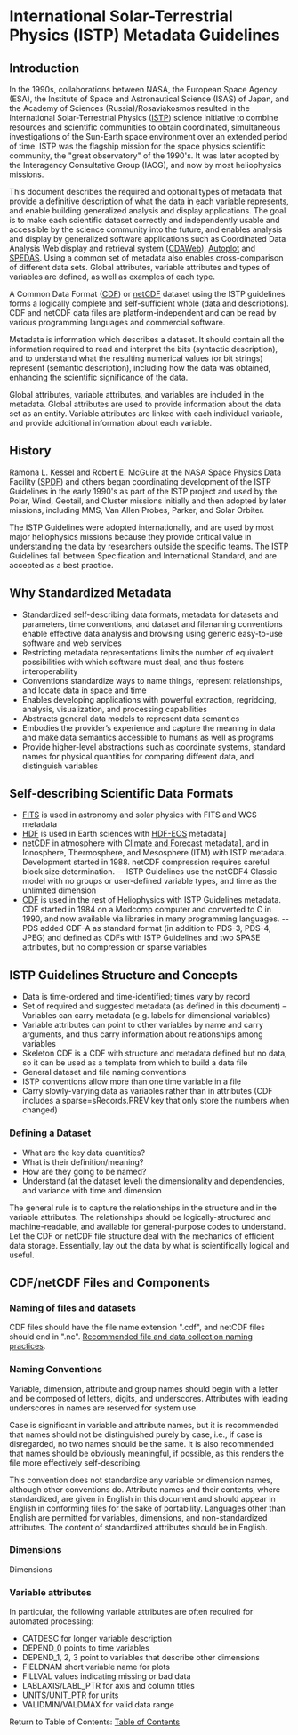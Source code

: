 # International Solar-Terrestrial Physics (ISTP) Metadata Guidelines

## Introduction

In the 1990s, collaborations between NASA, the European Space Agency (ESA), the Institute of Space and Astronautical Science (ISAS) of Japan, and the Academy of Sciences (Russia)/Rosaviakosmos resulted in the International Solar-Terrestrial Physics ([ISTP](https://pwg.gsfc.nasa.gov)) science initiative to combine resources and scientific communities to obtain coordinated, simultaneous investigations of the Sun-Earth space environment over an extended period of time. ISTP was the flagship mission for the space physics scientific community, the "great observatory" of the 1990's. It was later adopted by the Interagency Consultative Group (IACG), and now by most heliophysics missions.

This document describes the required and optional types of metadata that provide a definitive description of what the data in each variable represents, and enable building generalized analysis and display applications. The goal is to make each scientific dataset correctly and independently usable and accessible by the science community into the future, and enables analysis and display by generalized software applications such as Coordinated Data Analysis Web display and retrieval system ([CDAWeb](https://cdaweb.gsfc.nasa.gov)), [Autoplot](https://autoplot.org) and [SPEDAS](https://spedas.org). Using a common set of metadata also enables cross-comparison of different data sets. Global attributes, variable attributes and types of variables are defined, as well as examples of each type.

A Common Data Format ([CDF](https://cdf.gsfc.nasa.gov)) or [netCDF](https://www.unidata.ucar.edu/software/netcdf/) dataset using the ISTP guidelines forms a logically complete and self-sufficient whole (data and descriptions). CDF and netCDF data files are platform-independent and can be read by various programming languages and commercial software.

Metadata is information which describes a dataset. It should contain all the information required to read and interpret the bits (syntactic description), and to understand what the resulting numerical values (or bit strings) represent (semantic description), including how the data was obtained, enhancing the scientific significance of the data.

Global attributes, variable attributes, and variables are included in the metadata. Global attributes are used to provide information about the data set as an entity. Variable attributes are linked with each individual variable, and provide additional information about each variable.

## History

Ramona L. Kessel and Robert E. McGuire at the NASA Space Physics Data Facility ([SPDF](https://spdf.gsfc.nasa.gov)) and others began coordinating development of the ISTP Guidelines in the early 1990's as part of the ISTP project and used by the Polar, Wind, Geotail, and Cluster missions initially and then adopted by later missions, including MMS, Van Allen Probes, Parker, and Solar Orbiter.

The ISTP Guidelines were adopted internationally, and are used by most major heliophysics missions because they provide critical value in understanding the data by researchers outside the specific teams. The ISTP Guidelines fall between Specification and International Standard, and are accepted as a best practice.

## Why Standardized Metadata
- Standardized self-describing data formats, metadata for datasets and parameters, time conventions, and dataset and filenaming conventions enable effective data analysis and browsing using generic easy-to-use software and web services
- Restricting metadata representations limits the number of equivalent possibilities with which software must deal, and thus fosters interoperability
- Conventions standardize ways to name things, represent relationships, and locate data in space and time
- Enables developing applications with powerful extraction, regridding, analysis, visualization, and processing capabilities
- Abstracts general data models to represent data semantics
- Embodies the provider’s experience and capture the meaning in data and make data semantics accessible to humans as well as programs
- Provide higher-level abstractions such as coordinate systems, standard names for physical quantities for comparing different data, and distinguish variables

## Self-describing Scientific Data Formats
- [FITS](https://fits.gsfc.nasa.gov/) is used in astronomy and solar physics with FITS and WCS metadata
- [HDF](https://www.hdfgroup.org/) is used in Earth sciences with [HDF-EOS](https://hdfeos.org) metadata]
- [netCDF](https://www.unidata.ucar.edu/software/netcdf/) in atmosphere with [Climate and Forecast](https://cfconventions.org) metadata], and in Ionosphere, Thermosphere, and Mesosphere (ITM) with ISTP metadata. Development started in 1988. netCDF compression requires careful block size determination.
-- ISTP Guidelines use the netCDF4 Classic model with no groups or user-defined variable types, and time as the unlimited dimension
- [CDF](https://cdf.gsfc.nasa.gov/) is used in the rest of Heliophysics with ISTP Guidelines metadata. CDF started in 1984 on a Modcomp computer and converted to C in 1990, and now available via libraries in many programming languages.
--  PDS added CDF-A as standard format (in addition to PDS-3, PDS-4, JPEG) and defined as CDFs with ISTP Guidelines and two SPASE attributes, but no compression or sparse variables

## ISTP Guidelines Structure and Concepts
- Data is time-ordered and time-identified; times vary by record
- Set of required and suggested metadata (as defined in this document)
– Variables can carry metadata (e.g. labels for dimensional variables)
- Variable attributes can point to other variables by name and carry arguments, and thus carry information about relationships among variables
- Skeleton CDF is a CDF with structure and metadata defined but no data, so it can be used as a template from which to build a data file
- General dataset and file naming conventions
- ISTP conventions allow more than one time variable in a file
- Carry slowly-varying data as variables rather than in attributes (CDF includes a sparse=sRecords.PREV key that only store the numbers when changed)

### Defining a Dataset
- What are the key data quantities?
- What is their definition/meaning?
- How are they going to be named?
- Understand (at the dataset level) the dimensionality and dependencies, and variance with time and dimension

The general rule is to capture the relationships in the structure and in the variable attributes. The relationships should be logically-structured and machine-readable, and available for general-purpose codes to understand. Let the CDF or netCDF file structure deal with the mechanics of efficient data storage. Essentially, lay out the data by what is scientifically logical and useful.

## CDF/netCDF Files and Components

### Naming of files and datasets

CDF files should have the file name extension ".cdf", and netCDF files should end in ".nc". [Recommended file and data
    collection naming practices](https://spdf.gsfc.nasa.gov/guidelines/filenaming_recommendations.html).

### Naming Conventions

Variable, dimension, attribute and group names should begin with a letter and be composed of letters, digits, and underscores. Attributes with leading underscores in names are reserved for system use.

Case is significant in variable and attribute names, but it is recommended that names should not be distinguished purely by case, i.e., if case is disregarded, no two names should be the same. It is also recommended that names should be obviously meaningful, if possible, as this renders the file more effectively self-describing.

This convention does not standardize any variable or dimension names, although other conventions do. Attribute names and their contents, where standardized, are given in English in this document and should appear in English in conforming files for the sake of portability. Languages other than English are permitted for variables, dimensions, and non-standardized attributes. The content of standardized attributes should be in English.

### Dimensions

Dimensions 

### Variable attributes

In particular, the following variable attributes are often required for automated processing:
- CATDESC for longer variable description
- DEPEND_0 points to time variables
- DEPEND_1, 2, 3 point to variables that describe other dimensions
- FIELDNAM short variable name for plots
- FILLVAL values indicating missing or bad data
- LABLAXIS/LABL_PTR for axis and column titles
- UNITS/UNIT_PTR for units
- VALIDMIN/VALDMAX for valid data range



Return to Table of Contents: [Table of Contents](00_Table_of_Contents.md)
